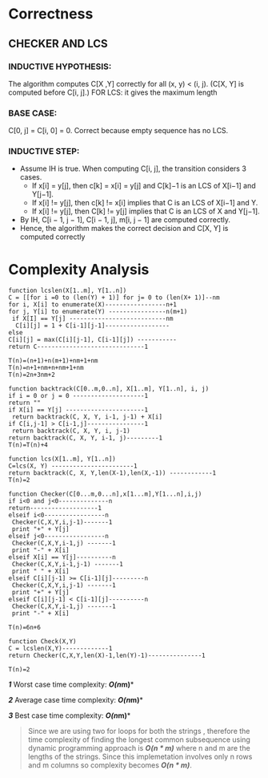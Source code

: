 # Correctness

## CHECKER AND LCS
### INDUCTIVE HYPOTHESIS: 
The algorithm computes C[X ,Y] correctly for all (x, y) < (i, j). (C[X, Y] is
computed before C[i, j].) FOR LCS:
it gives the maximum length 

 ### BASE CASE: 
C[0, j] = C[i, 0] = 0. Correct because empty sequence has no LCS.

 ### INDUCTIVE STEP:
- Assume IH is true.
    When computing C[i, j], the transition considers 3 cases.
  - If x[i] = y[j], then c[k] = x[i] = y[j] and C[k]−1 is an LCS of X[i−1] and Y[j−1]. 
  - If x[i] != y[j], then c[k] != x[i] implies that C is an LCS of X[i−1] and Y. 
  - If x[i] != y[j], then C[k] != y[j] implies that C is an LCS of X and Y[j−1].
- By IH, C[i − 1, j − 1], C[i − 1, j], m[i, j − 1] are computed correctly. 
- Hence, the algorithm makes the correct decision and C[X, Y] is computed correctly



# Complexity Analysis
```
function lcslen(X[1..m], Y[1..n]) 
C = [[for i =0 to (len(Y) + 1)] for j= 0 to (len(X+ 1)]--nm 
for i, X[i] to enumerate(X)-----------------n+1  
for j, Y[i] to enumerate(Y) ----------------n(m+1) 
 if X[I] == Y[j] ---------------------------nm 
  C[i][j] = 1 + C[i-1][j-1]------------------  
else  
C[i][j] = max(C[i][j-1], C[i-1][j]) ----------- 
return C------------------------------1 

T(n)=(n+1)+n(m+1)+nm+1+nm 
T(n)=n+1+nm+n+nm+1+nm 
T(n)=2n+3nm+2  

function backtrack(C[0..m,0..n], X[1..m], Y[1..n], i, j)  
if i = 0 or j = 0 --------------------1 
return ""  
if X[i] == Y[j] ----------------------1 
 return backtrack(C, X, Y, i-1, j-1) + X[i]  
if C[i,j-1] > C[i-1,j]----------------1  
 return backtrack(C, X, Y, i, j-1)  
return backtrack(C, X, Y, i-1, j)---------1 
T(n)=T(n)+4 
 
function lcs(X[1..m], Y[1..n])  
C=lcs(X, Y) -----------------------1 
return backtrack(C, X, Y,len(X-1),len(X,-1)) ------------1 
T(n)=2 

function Checker(C[0...m,0...n],x[1...m],Y[1...n],i,j) 
if i<0 and j<0--------------n 
return-------------------1  
elseif i<0-----------------n 
 Checker(C,X,Y,i,j-1)-------1 
 print "+" + Y[j] 
elseif j<0-----------------n 
 Checker(C,X,Y,i-1,j) -------1 
 print "-" + X[i] 
elseif X[i] == Y[j]----------n 
 Checker(C,X,Y,i-1,j-1) -------1 
 print " " + X[i] 
elseif C[i][j-1] >= C[i-1][j]---------n 
 Checker(C,X,Y,i,j-1) -------1 
 print "+" + Y[j] 
elseif C[i][j-1] < C[i-1][j]----------n 
 Checker(C,X,Y,i-1,j) -------1 
 print "-" + X[i] 

T(n)=6n+6 
 
function Check(X,Y) 
C = lcslen(X,Y)-------------1 
return Checker(C,X,Y,len(X)-1,len(Y)-1)---------------1 

T(n)=2 
```
***1*** Worst case time complexity: ***O(n*m)***  

***2*** Average case time complexity: ***O(n*m)*** 

***3*** Best case time complexity: ***O(n*m)*** 

>Since we are using two for loops for both the strings ,
therefore the time complexity of finding the longest common subsequence using dynamic programming approach is ***O(n * m)***
where n and m are the lengths of the strings.
Since this implemetation involves only n rows and m columns so complexity becomes ***O(n * m)***. 
